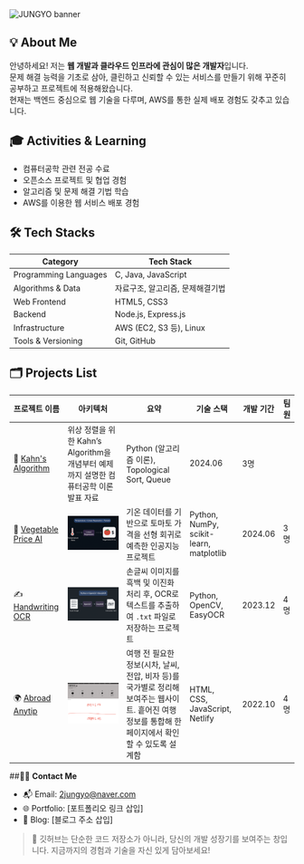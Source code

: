 <img src="https://capsule-render.vercel.app/api?type=waving&color=0:9B2FAE,100:2FB7AC&height=180&text=JUNGYO's%20github🛫&animation=twinkling&fontColor=ffffff&fontSize=45" alt="JUNGYO banner" />




## 💡 **About Me**  

안녕하세요! 저는 **웹 개발과 클라우드 인프라에 관심이 많은 개발자**입니다.  
문제 해결 능력을 기초로 삼아, 클린하고 신뢰할 수 있는 서비스를 만들기 위해 꾸준히 공부하고 프로젝트에 적용해왔습니다.  
현재는 백엔드 중심으로 웹 기술을 다루며, AWS를 통한 실제 배포 경험도 갖추고 있습니다.


## 🎓 **Activities & Learning**  

- 컴퓨터공학 관련 전공 수료  
- 오픈소스 프로젝트 및 협업 경험  
- 알고리즘 및 문제 해결 기법 학습  
- AWS를 이용한 웹 서비스 배포 경험



## 🛠️ **Tech Stacks**

| Category               | Tech Stack                                                    |
|------------------------|----------------------------------------------------------------|
| Programming Languages  | C, Java, JavaScript                                            |
| Algorithms & Data      | 자료구조, 알고리즘, 문제해결기법                              |
| Web Frontend           | HTML5, CSS3                                                    |
| Backend                | Node.js, Express.js                                            |
| Infrastructure         | AWS (EC2, S3 등), Linux                                        |
| Tools & Versioning     | Git, GitHub                                                    |



## 🗂️ **Projects List**

| 프로젝트 이름 | 아키텍처 | 요약 | 기술 스택 | 개발 기간 | 팀원 |
|---------------|-----------|------|------------|------------|------|
| 🧮 [Kahn's Algorithm](https://github.com/JungyoYang/JungyoYang/blob/main/assets/kahns_algorithm.pdf) | 위상 정렬을 위한 Kahn’s Algorithm을 개념부터 예제까지 설명한 컴퓨터공학 이론 발표 자료 | Python (알고리즘 이론), Topological Sort, Queue | 2024.06 | 3명 |
| 🥬 [Vegetable Price AI](https://github.com/JungyoYang/JungyoYang/blob/main/assets/vegetable_price_ai.pdf) | ![Vegetable AI Architecture](https://github.com/JungyoYang/JungyoYang/blob/main/assets/vegetable_price_architecture.png?raw=true) | 기온 데이터를 기반으로 토마토 가격을 선형 회귀로 예측한 인공지능 프로젝트 | Python, NumPy, scikit-learn, matplotlib | 2024.06 | 3명 |(https://github.com/JungyoYang/JungyoYang/blob/main/assets/ocr_architecture.png?raw=true) | 손글씨 이미지를 흑백 및 이진화 처리 후, OCR로 텍스트를 추출하여 `.txt` 파일로 저장하는 프로젝트 | Python, OpenCV, EasyOCR | 2023.12 | 4명 |
| ✍️ [Handwriting OCR](https://github.com/HA-HYUN/Wedge-Potato) | ![OCR Architecture](https://github.com/JungyoYang/JungyoYang/blob/main/assets/ocr_architecture.png?raw=true) | 손글씨 이미지를 흑백 및 이진화 처리 후, OCR로 텍스트를 추출하여 `.txt` 파일로 저장하는 프로젝트 | Python, OpenCV, EasyOCR | 2023.12 | 4명 |
| 🌍 [Abroad Anytip](https://abroadanytip.netlify.app/index.html) | ![anytip architecture](https://github.com/JungyoYang/JungyoYang/blob/main/assets/anytip_architecture.png?raw=true) | 여행 전 필요한 정보(시차, 날씨, 전압, 비자 등)를 국가별로 정리해 보여주는 웹사이트. 흩어진 여행정보를 통합해 한 페이지에서 확인할 수 있도록 설계함 | HTML, CSS, JavaScript, Netlify | 2022.10 | 4명 |

##🧑‍💻 **Contact Me**
- 📬 Email: 2jungyo@naver.com
- 🌐 Portfolio: [포트폴리오 링크 삽입]  
- 📝 Blog: [블로그 주소 삽입]



> 💬 깃허브는 단순한 코드 저장소가 아니라, 당신의 개발 성장기를 보여주는 창입니다. 지금까지의 경험과 기술을 자신 있게 담아보세요!
